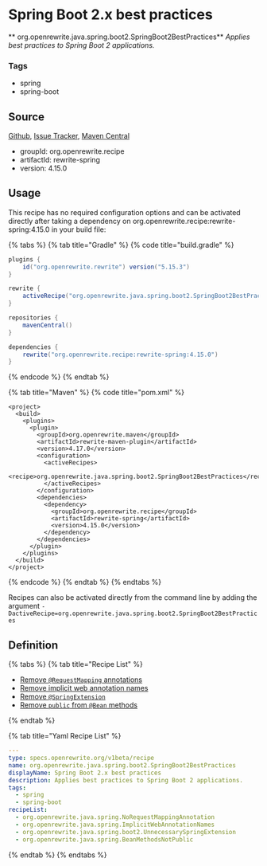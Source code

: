 # Spring Boot 2.x best practices

** org.openrewrite.java.spring.boot2.SpringBoot2BestPractices**
_Applies best practices to Spring Boot 2 applications._

### Tags

* spring
* spring-boot

## Source

[Github](https://github.com/openrewrite/rewrite-spring), [Issue Tracker](https://github.com/openrewrite/rewrite-spring/issues), [Maven Central](https://search.maven.org/artifact/org.openrewrite.recipe/rewrite-spring/4.15.0/jar)

* groupId: org.openrewrite.recipe
* artifactId: rewrite-spring
* version: 4.15.0


## Usage

This recipe has no required configuration options and can be activated directly after taking a dependency on org.openrewrite.recipe:rewrite-spring:4.15.0 in your build file:

{% tabs %}
{% tab title="Gradle" %}
{% code title="build.gradle" %}
```groovy
plugins {
    id("org.openrewrite.rewrite") version("5.15.3")
}

rewrite {
    activeRecipe("org.openrewrite.java.spring.boot2.SpringBoot2BestPractices")
}

repositories {
    mavenCentral()
}

dependencies {
    rewrite("org.openrewrite.recipe:rewrite-spring:4.15.0")
}
```
{% endcode %}
{% endtab %}

{% tab title="Maven" %}
{% code title="pom.xml" %}
```markup
<project>
  <build>
    <plugins>
      <plugin>
        <groupId>org.openrewrite.maven</groupId>
        <artifactId>rewrite-maven-plugin</artifactId>
        <version>4.17.0</version>
        <configuration>
          <activeRecipes>
            <recipe>org.openrewrite.java.spring.boot2.SpringBoot2BestPractices</recipe>
          </activeRecipes>
        </configuration>
        <dependencies>
          <dependency>
            <groupId>org.openrewrite.recipe</groupId>
            <artifactId>rewrite-spring</artifactId>
            <version>4.15.0</version>
          </dependency>
        </dependencies>
      </plugin>
    </plugins>
  </build>
</project>
```
{% endcode %}
{% endtab %}
{% endtabs %}

Recipes can also be activated directly from the command line by adding the argument `-DactiveRecipe=org.openrewrite.java.spring.boot2.SpringBoot2BestPractices`

## Definition

{% tabs %}
{% tab title="Recipe List" %}
* [Remove `@RequestMapping` annotations](../../../java/spring/norequestmappingannotation.md)
* [Remove implicit web annotation names](../../../java/spring/implicitwebannotationnames.md)
* [Remove `@SpringExtension`](../../../java/spring/boot2/unnecessaryspringextension.md)
* [Remove `public` from `@Bean` methods](../../../java/spring/beanmethodsnotpublic.md)

{% endtab %}

{% tab title="Yaml Recipe List" %}
```yaml
---
type: specs.openrewrite.org/v1beta/recipe
name: org.openrewrite.java.spring.boot2.SpringBoot2BestPractices
displayName: Spring Boot 2.x best practices
description: Applies best practices to Spring Boot 2 applications.
tags:
  - spring
  - spring-boot
recipeList:
  - org.openrewrite.java.spring.NoRequestMappingAnnotation
  - org.openrewrite.java.spring.ImplicitWebAnnotationNames
  - org.openrewrite.java.spring.boot2.UnnecessarySpringExtension
  - org.openrewrite.java.spring.BeanMethodsNotPublic

```
{% endtab %}
{% endtabs %}
